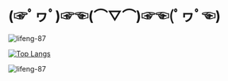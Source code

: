 # (☞ﾟヮﾟ)☞☜(⌒▽⌒)☞☜(ﾟヮﾟ☜)

<p>&nbsp;<img align="left" src="https://github-readme-stats.vercel.app/api?username=lifeng-87&show_icons=true&theme=dark&hide_border=true&locale=en" alt="lifeng-87" /></p>

[![Top Langs](https://github-readme-stats.vercel.app/api/top-langs/?username=lifeng-87&theme=dark&layout=compact)](https://github.com/anuraghazra/github-readme-stats)

<p><img align="center" src="https://custom-images.strikinglycdn.com/res/hrscywv4p/image/upload/c_limit,fl_lossy,h_9000,w_1200,f_auto,q_auto/1101858/647405_419702.jpeg" alt="lifeng-87" /></p>
